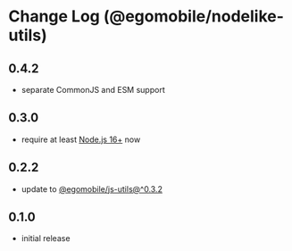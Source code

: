 # Change Log (@egomobile/nodelike-utils)

## 0.4.2

- separate CommonJS and ESM support

## 0.3.0

- require at least [Node.js 16+](https://nodejs.org/en/blog/release/v16.0.0/) now

## 0.2.2

- update to [@egomobile/js-utils@^0.3.2](https://github.com/egomobile/js-utils)

## 0.1.0

- initial release
